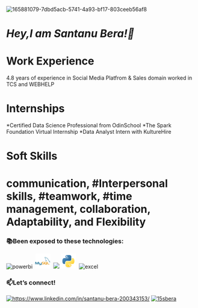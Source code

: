 ![165881079-7dbd5acb-5741-4a93-bf17-803ceeb56af8](https://user-images.githubusercontent.com/121167491/226166237-452bac89-16b2-453b-b148-9fd181b587ff.png) 
# *Hey,I am Santanu Bera!👋*





# Work Experience
4.8 years of experience in Social Media Platfrom & Sales domain worked in TCS and WEBHELP

# Internships
*Certified Data Science Professional from OdinSchool
*The Spark Foundation Virtual Internship 
*Data Analyst Intern with KultureHire

# Soft Skills
# communication, #Interpersonal skills, #teamwork, #time management, collaboration, Adaptability, and Flexibility


<h3 align="left">📚Been exposed to these technologies: </h3>
<p align="left">
  <img src="https://img.icons8.com/color/1x/power-bi.png" alt="powerbi" width="40" height="40""/></a>&nbsp 
  <img src="https://raw.githubusercontent.com/devicons/devicon/master/icons/mysql/mysql-original-wordmark.svg" alt="mysql" width="40" height="40""/></a>&nbsp 
  <img src=["https://img.shields.io/badge/GitHub-100000?style=flat-square&logo=github&logoColor=white"](https://www.python.org" target="_blank" rel="noreferrer"> <img src="https://raw.githubusercontent.com/devicons/devicon/master/icons/python/python-original.svg" alt="python" width="40" height="40")/></a>&nbsp 
  <img src="https://img.icons8.com/color/512/microsoft-excel-2019--v1.png" alt="excel" width="40" height="40"/></a>&nbsp
   
  
  
  
  
</p>
  
  <h3 align="left">📫Let’s connect! </h3>
<p align="left"> 
  <a href="https://www.linkedin.com/in/santanu-bera-200343153/" target="blank"><img align="center" src="https://raw.githubusercontent.com/rahuldkjain/github-profile-readme-generator/master/src/images/icons/Social/linked-in-alt.svg" alt="https://www.linkedin.com/in/santanu-bera-200343153/" height="30" width="40" /></a>
  <a href="https://www.hackerrank.com/15sbera" target="blank"><img align="center" src="https://raw.githubusercontent.com/rahuldkjain/github-profile-readme-generator/master/src/images/icons/Social/hackerrank.svg" alt="15sbera" height="30" width="40" /></a>

</p>

